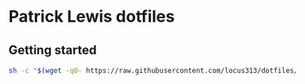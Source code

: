 # Patrick Lewis dotfiles

## Getting started
```bash
sh -c "$(wget -qO- https://raw.githubusercontent.com/locus313/dotfiles/main/install.sh)"
```
